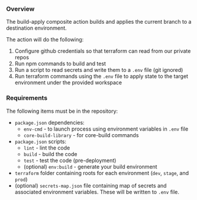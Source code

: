 ### Overview

The build-apply composite action builds and applies the current branch to a destination environment.

The action will do the following:

1. Configure github credentials so that terraform can read from our private repos
2. Run npm commands to build and test
3. Run a script to read secrets and write them to a `.env` file (git ignored)
4. Run terraform commands using the `.env` file to apply state to the target environment under the provided workspace

### Requirements

The following items must be in the repository:

* `package.json` dependencies:
  * `env-cmd` - to launch process using environment variables in `.env` file
  * `core-build-library` - for core-build commands
* `package.json` scripts:
  * `lint` - lint the code
  * `build` - build the code
  * `test` - test the code (pre-deployment)
  * (optional) `env:build` - generate your build environment
* `terraform` folder containing roots for each environment (`dev`, `stage`, and `prod`)
* (optional) `secrets-map.json` file containing map of secrets and associated environment variables. These will be written to `.env` file.
